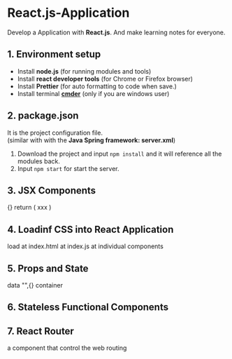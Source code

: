 # React.js-Application
Develop a Application with **React.js**.
And make learning notes for everyone.


## 1. Environment setup
 - Install **node.js** (for running modules and tools)
 - Install **react developer tools** (for Chrome or Firefox browser)
 - Install **Prettier** (for auto formatting to code when save.)
 - Install terminal [**cmder**](https://cmder.net/) (only if you are windows user)


## 2. package.json
It is the project configuration file.  
(similar with with the **Java Spring framework: server.xml**)

 1. Download the project and input `npm install` and it will reference
    all the modules back.
 2. Input `npm start` for start the server.


## 3. JSX Components
{}
return ( xxx )


## 4. Loadinf CSS into React Application
load at index.html
at index.js
at individual components


## 5. Props and State
   data "",{}   container


## 6. Stateless Functional Components



## 7. React Router
a component that control the web routing